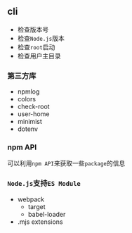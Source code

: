 ## cli

* 检查版本号
* 检查`Node.js`版本
* 检查`root`启动
* 检查用户主目录

### 第三方库

* npmlog
* colors
* check-root
* user-home
* minimist
* dotenv

### npm API

可以利用`npm API`来获取一些`package`的信息

### `Node.js`支持`ES Module`

* webpack
  * target
  * babel-loader
* .mjs extensions